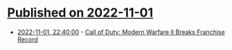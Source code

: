 # [Published on 2022-11-01](index.md)

* [2022-11-01, 22:40:00](https://games.slashdot.org/story/22/11/01/2018231/call-of-duty-modern-warfare-ii-breaks-franchise-record?utm_source=rss1.0mainlinkanon&utm_medium=feed) - [Call of Duty: Modern Warfare II Breaks Franchise Record](https://games.slashdot.org/story/22/11/01/2018231/call-of-duty-modern-warfare-ii-breaks-franchise-record?utm_source=rss1.0mainlinkanon&utm_medium=feed)
